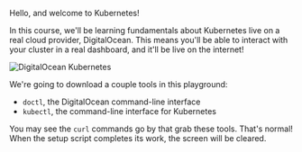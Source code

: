 Hello, and welcome to Kubernetes!

In this course, we'll be learning fundamentals about Kubernetes live on a
real cloud provider, DigitalOcean. This means you'll be able to interact
with your cluster in a real dashboard, and it'll be live on the internet!

![DigitalOcean Kubernetes](/do-product-docs/scenarios/doks/assets/doks.png)

We're going to download a couple tools in this playground:

- `doctl`, the DigitalOcean command-line interface
- `kubectl`, the command-line interface for Kubernetes

You may see the `curl` commands go by that grab these tools. That's normal!
When the setup script completes its work, the screen will be cleared.
